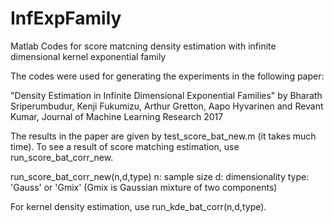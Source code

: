 # InfExpFamily
Matlab Codes for score matcning density estimation with infinite dimensional kernel exponential family 

The codes were used for generating the experiments in the following paper:

  "Density Estimation in Infinite Dimensional Exponential Families"
  by Bharath Sriperumbudur, Kenji Fukumizu, Arthur Gretton, Aapo Hyvarinen and Revant Kumar, 
  Journal of Machine Learning Research 2017

The results in the paper are given by test_score_bat_new.m (it takes much time).
To see a result of score matching estimation, use run_score_bat_corr_new.
  
run_score_bat_corr_new(n,d,type)
  n: sample size
  d: dimensionality
  type: 'Gauss' or 'Gmix' (Gmix is Gaussian mixture of two components)
  
For kernel density estimation, use run_kde_bat_corr(n,d,type). 


